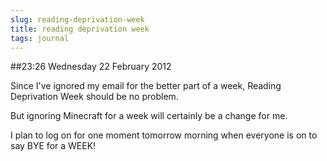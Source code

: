 ```yaml
---
slug: reading-deprivation-week
title: reading deprivation week
tags: journal
---
```


##23:26 Wednesday 22 February 2012

Since I've ignored my email for the better part of a week, Reading Deprivation Week should be no problem.

 

But ignoring Minecraft for a week will certainly be a change for me.

 

I plan to log on for one moment tomorrow morning when everyone is on to say BYE for a WEEK!

